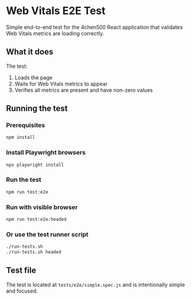 # Web Vitals E2E Test

Simple end-to-end test for the 4chen500 React application that validates Web Vitals metrics are loading correctly.

## What it does

The test:
1. Loads the page
2. Waits for Web Vitals metrics to appear
3. Verifies all metrics are present and have non-zero values

## Running the test

### Prerequisites
```bash
npm install
```

### Install Playwright browsers
```bash
npx playwright install
```

### Run the test
```bash
npm run test:e2e
```

### Run with visible browser
```bash
npm run test:e2e:headed
```

### Or use the test runner script
```bash
./run-tests.sh
./run-tests.sh headed
```

## Test file

The test is located at `tests/e2e/simple.spec.js` and is intentionally simple and focused.
